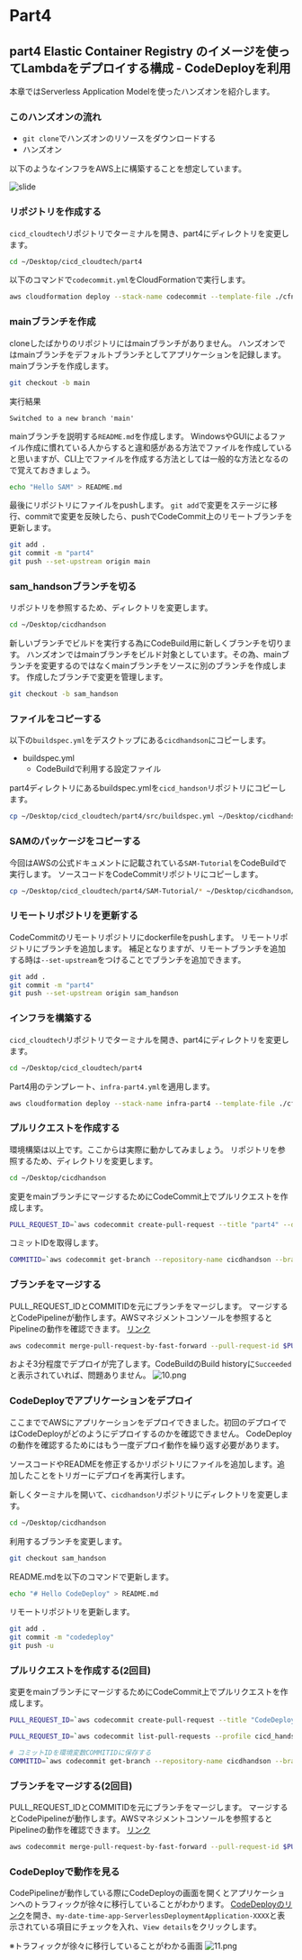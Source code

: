 # Part4

## part4 Elastic Container Registry のイメージを使ってLambdaをデプロイする構成 - CodeDeployを利用

本章ではServerless Application Modelを使ったハンズオンを紹介します。

### このハンズオンの流れ

- `git clone`でハンズオンのリソースをダウンロードする
- ハンズオン

以下のようなインフラをAWS上に構築することを想定しています。

![slide](./img/part4.png)

### リポジトリを作成する

`cicd_cloudtech`リポジトリでターミナルを開き、part4にディレクトリを変更します。

```sh
cd ~/Desktop/cicd_cloudtech/part4
```

以下のコマンドで`codecommit.yml`をCloudFormationで実行します。

```sh
aws cloudformation deploy --stack-name codecommit --template-file ./cfn/codecommit.yml --tags Name=cicdhandson --profile cicd_handson
```

### mainブランチを作成

cloneしたばかりのリポジトリにはmainブランチがありません。
ハンズオンではmainブランチをデフォルトブランチとしてアプリケーションを記録します。mainブランチを作成します。

```sh
git checkout -b main
```

実行結果

```text
Switched to a new branch 'main'
```

mainブランチを説明する`README.md`を作成します。
WindowsやGUIによるファイル作成に慣れている人からすると違和感がある方法でファイルを作成していると思いますが、CLI上でファイルを作成する方法としては一般的な方法となるので覚えておきましょう。

```sh
echo "Hello SAM" > README.md
```

最後にリポジトリにファイルをpushします。
`git add`で変更をステージに移行、commitで変更を反映したら、pushでCodeCommit上のリモートブランチを更新します。

```sh
git add .
git commit -m "part4"
git push --set-upstream origin main
```

### sam_handsonブランチを切る

リポジトリを参照するため、ディレクトリを変更します。

```sh
cd ~/Desktop/cicdhandson
```

新しいブランチでビルドを実行する為にCodeBuild用に新しくブランチを切ります。
ハンズオンではmainブランチをビルド対象としています。その為、mainブランチを変更するのではなくmainブランチをソースに別のブランチを作成します。
作成したブランチで変更を管理します。

```sh
git checkout -b sam_handson
```

### ファイルをコピーする

以下の`buildspec.yml`をデスクトップにある`cicdhandson`にコピーします。

- buildspec.yml
  - CodeBuildで利用する設定ファイル

part4ディレクトリにあるbuildspec.ymlを`cicd_handson`リポジトリにコピーします。

```sh
cp ~/Desktop/cicd_cloudtech/part4/src/buildspec.yml ~/Desktop/cicdhandson/ && ls -la
```

### SAMのパッケージをコピーする

今回はAWSの公式ドキュメントに記載されている`SAM-Tutorial`をCodeBuildで実行します。
ソースコードをCodeCommitリポジトリにコピーします。

```sh
cp ~/Desktop/cicd_cloudtech/part4/SAM-Tutorial/* ~/Desktop/cicdhandson/
```

### リモートリポジトリを更新する

CodeCommitのリモートリポジトリにdockerfileをpushします。
リモートリポジトリにブランチを追加します。
補足となりますが、リモートブランチを追加する時は`--set-upstream`をつけることでブランチを追加できます。

```sh
git add .
git commit -m "part4"
git push --set-upstream origin sam_handson
```

### インフラを構築する

`cicd_cloudtech`リポジトリでターミナルを開き、part4にディレクトリを変更します。

```sh
cd ~/Desktop/cicd_cloudtech/part4
```

Part4用のテンプレート、`infra-part4.yml`を適用します。

```sh
aws cloudformation deploy --stack-name infra-part4 --template-file ./cfn/infra-part4.yml --tags Name=cicdhandson --capabilities CAPABILITY_NAMED_IAM --profile cicd_handson
```

### プルリクエストを作成する

環境構築は以上です。ここからは実際に動かしてみましょう。
リポジトリを参照するため、ディレクトリを変更します。

```sh
cd ~/Desktop/cicdhandson
```

変更をmainブランチにマージするためにCodeCommit上でプルリクエストを作成します。

```sh
PULL_REQUEST_ID=`aws codecommit create-pull-request --title "part4" --description "part4 lambda ci/cd" --targets repositoryName=cicdhandson,sourceReference=sam_handson --profile cicd_handson --query 'pullRequest.pullRequestId' --output text` && echo $PULL_REQUEST_ID
```

コミットIDを取得します。

```sh
COMMITID=`aws codecommit get-branch --repository-name cicdhandson --branch-name sam_handson --profile cicd_handson --query 'branch.commitId' --output text` && echo $COMMITID
```

### ブランチをマージする

PULL_REQUEST_IDとCOMMITIDを元にブランチをマージします。
マージするとCodePipelineが動作します。AWSマネジメントコンソールを参照するとPipelineの動作を確認できます。
[リンク](https://ap-northeast-1.console.aws.amazon.com/codesuite/codepipeline/pipelines)

```sh
aws codecommit merge-pull-request-by-fast-forward --pull-request-id $PULL_REQUEST_ID --source-commit-id $COMMITID --repository-name cicdhandson --profile cicd_handson --query 'pullRequest.pullRequestId' --output text
```

およそ3分程度でデプロイが完了します。CodeBuildのBuild historyに`Succeeded`と表示されていれば、問題ありません。
![10.png](./img/10.png)

### CodeDeployでアプリケーションをデプロイ

ここまででAWSにアプリケーションをデプロイできました。初回のデプロイではCodeDeployがどのようにデプロイするのかを確認できません。
CodeDeployの動作を確認するためにはもう一度デプロイ動作を繰り返す必要があります。

ソースコードやREADMEを修正するかリポジトリにファイルを追加します。追加したことをトリガーにデプロイを再実行します。

新しくターミナルを開いて、`cicdhandson`リポジトリにディレクトリを変更します。

```sh
cd ~/Desktop/cicdhandson
```

利用するブランチを変更します。

```sh
git checkout sam_handson
```

README.mdを以下のコマンドで更新します。

```sh
echo "# Hello CodeDeploy" > README.md
```

リモートリポジトリを更新します。

```sh
git add .
git commit -m "codedeploy"
git push -u 
```

### プルリクエストを作成する(2回目)

変更をmainブランチにマージするためにCodeCommit上でプルリクエストを作成します。

```sh
PULL_REQUEST_ID=`aws codecommit create-pull-request --title "CodeDeploy" --description "codedeploy deploy" --targets repositoryName=cicdhandson,sourceReference=sam_handson --profile cicd_handson --query 'pullRequest.pullRequestId' --output text` && echo $PULL_REQUEST_ID
```

```sh
PULL_REQUEST_ID=`aws codecommit list-pull-requests --profile cicd_handson --pull-request-status OPEN --repository-name cicdhandson --query 'pullRequestIds' --output text` && echo $PULL_REQUEST_ID
```

```sh
# コミットIDを環境変数COMMITIDに保存する
COMMITID=`aws codecommit get-branch --repository-name cicdhandson --branch-name sam_handson --profile cicd_handson --query 'branch.commitId' --output text` && echo $COMMITID
```

### ブランチをマージする(2回目)

PULL_REQUEST_IDとCOMMITIDを元にブランチをマージします。
マージするとCodePipelineが動作します。AWSマネジメントコンソールを参照するとPipelineの動作を確認できます。
[リンク](https://ap-northeast-1.console.aws.amazon.com/codesuite/codepipeline/pipelines)

```sh
aws codecommit merge-pull-request-by-fast-forward --pull-request-id $PULL_REQUEST_ID --source-commit-id $COMMITID --repository-name cicdhandson --profile cicd_handson --query 'pullRequest.pullRequestId' --output text
```

### CodeDeployで動作を見る

CodePipelineが動作している際にCodeDeployの画面を開くとアプリケーションへのトラフィックが徐々に移行していることがわかります。
[CodeDeployのリンク](https://ap-northeast-1.console.aws.amazon.com/codesuite/codedeploy/deployments)を開き、`my-date-time-app-ServerlessDeploymentApplication-XXXX`と表示されている項目にチェックを入れ、`View details`をクリックします。

※トラフィックが徐々に移行していることがわかる画面
![11.png](./img/11.png)
